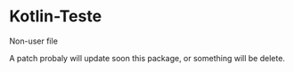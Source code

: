 # Kotlin-Teste
Non-user file

A patch probaly will update soon this package, or something will be delete.
